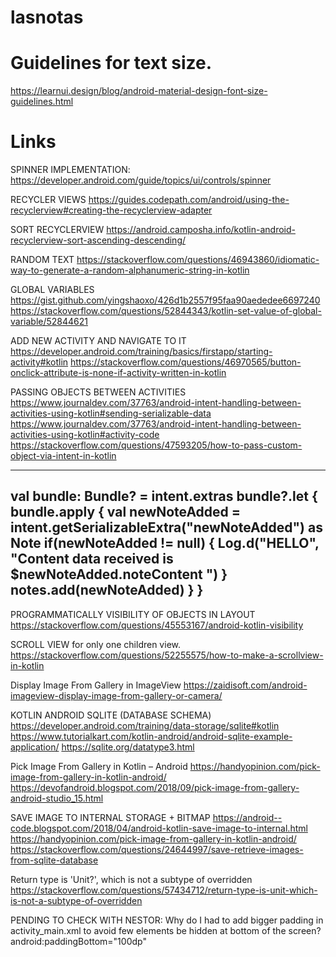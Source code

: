 # lasnotas

# Guidelines for text size.
https://learnui.design/blog/android-material-design-font-size-guidelines.html

# Links
SPINNER IMPLEMENTATION:
https://developer.android.com/guide/topics/ui/controls/spinner

RECYCLER VIEWS
https://guides.codepath.com/android/using-the-recyclerview#creating-the-recyclerview-adapter

SORT RECYCLERVIEW
https://android.camposha.info/kotlin-android-recyclerview-sort-ascending-descending/

RANDOM TEXT
https://stackoverflow.com/questions/46943860/idiomatic-way-to-generate-a-random-alphanumeric-string-in-kotlin

GLOBAL VARIABLES
https://gist.github.com/yingshaoxo/426d1b2557f95faa90aededee6697240
https://stackoverflow.com/questions/52844343/kotlin-set-value-of-global-variable/52844621

ADD NEW ACTIVITY AND NAVIGATE TO IT
https://developer.android.com/training/basics/firstapp/starting-activity#kotlin
https://stackoverflow.com/questions/46970565/button-onclick-attribute-is-none-if-activity-written-in-kotlin

PASSING OBJECTS BETWEEN ACTIVITIES
https://www.journaldev.com/37763/android-intent-handling-between-activities-using-kotlin#sending-serializable-data
https://www.journaldev.com/37763/android-intent-handling-between-activities-using-kotlin#activity-code
https://stackoverflow.com/questions/47593205/how-to-pass-custom-object-via-intent-in-kotlin

---------------------------------------------------------------------------------------------
val bundle: Bundle? = intent.extras
        bundle?.let {
            bundle.apply {
                val newNoteAdded = intent.getSerializableExtra("newNoteAdded") as Note
                if(newNoteAdded != null) {
                    Log.d("HELLO", "Content data received is $newNoteAdded.noteContent ")
                }
                notes.add(newNoteAdded)
            }
        }
---------------------------------------------------------------------------------------------

PROGRAMMATICALLY VISIBILITY OF OBJECTS IN LAYOUT
https://stackoverflow.com/questions/45553167/android-kotlin-visibility

SCROLL VIEW for only one children view.
https://stackoverflow.com/questions/52255575/how-to-make-a-scrollview-in-kotlin

Display Image From Gallery in ImageView
https://zaidisoft.com/android-imageview-display-image-from-gallery-or-camera/

KOTLIN ANDROID SQLITE (DATABASE SCHEMA)
https://developer.android.com/training/data-storage/sqlite#kotlin
https://www.tutorialkart.com/kotlin-android/android-sqlite-example-application/
https://sqlite.org/datatype3.html

Pick Image From Gallery in Kotlin – Android
https://handyopinion.com/pick-image-from-gallery-in-kotlin-android/
https://devofandroid.blogspot.com/2018/09/pick-image-from-gallery-android-studio_15.html


SAVE IMAGE TO INTERNAL STORAGE + BITMAP
https://android--code.blogspot.com/2018/04/android-kotlin-save-image-to-internal.html
https://handyopinion.com/pick-image-from-gallery-in-kotlin-android/
https://stackoverflow.com/questions/24644997/save-retrieve-images-from-sqlite-database

Return type is 'Unit?', which is not a subtype of overridden
https://stackoverflow.com/questions/57434712/return-type-is-unit-which-is-not-a-subtype-of-overridden



PENDING TO CHECK WITH NESTOR:
Why do I had to add bigger padding in activity_main.xml to avoid few elements be hidden at bottom of the screen?
android:paddingBottom="100dp"